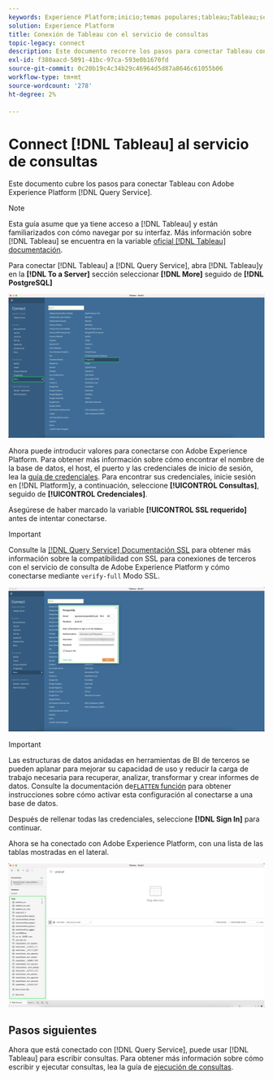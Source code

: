 ```yaml
---
keywords: Experience Platform;inicio;temas populares;tableau;Tableau;servicio de consulta;servicio de consulta;conectar con servicio de consulta;
solution: Experience Platform
title: Conexión de Tableau con el servicio de consultas
topic-legacy: connect
description: Este documento recorre los pasos para conectar Tableau con el servicio de consulta de Adobe Experience Platform.
exl-id: f380aacd-5091-41bc-97ca-593e0b1670fd
source-git-commit: 0c20b19c4c34b29c46964d5d87a8646c61055b06
workflow-type: tm+mt
source-wordcount: '278'
ht-degree: 2%

---
```


# Connect [!DNL Tableau] al servicio de consultas

Este documento cubre los pasos para conectar Tableau con Adobe Experience Platform [!DNL Query Service].

>[!NOTE]
>
> Esta guía asume que ya tiene acceso a [!DNL Tableau] y están familiarizados con cómo navegar por su interfaz. Más información sobre [!DNL Tableau] se encuentra en la variable [oficial [!DNL Tableau] documentación](https://help.tableau.com/current/pro/desktop/en-us/default.htm).

Para conectar [!DNL Tableau] a [!DNL Query Service], abra [!DNL Tableau]y en la **[!DNL To a Server]** sección seleccionar **[!DNL More]** seguido de **[!DNL PostgreSQL]**

![](../images/clients/tableau/open-connection.png)

Ahora puede introducir valores para conectarse con Adobe Experience Platform. Para obtener más información sobre cómo encontrar el nombre de la base de datos, el host, el puerto y las credenciales de inicio de sesión, lea la [guía de credenciales](../ui/credentials.md). Para encontrar sus credenciales, inicie sesión en [!DNL Platform]y, a continuación, seleccione **[!UICONTROL Consultas]**, seguido de **[!UICONTROL Credenciales]**.

Asegúrese de haber marcado la variable **[!UICONTROL SSL requerido]** antes de intentar conectarse.

>[!IMPORTANT]
>
>Consulte la [[!DNL Query Service] Documentación SSL](./ssl-modes.md) para obtener más información sobre la compatibilidad con SSL para conexiones de terceros con el servicio de consulta de Adobe Experience Platform y cómo conectarse mediante `verify-full` Modo SSL.

![](../images/clients/tableau/sign-in.png)

>[!IMPORTANT]
>
>Las estructuras de datos anidadas en herramientas de BI de terceros se pueden aplanar para mejorar su capacidad de uso y reducir la carga de trabajo necesaria para recuperar, analizar, transformar y crear informes de datos. Consulte la documentación de[`FLATTEN` función](../best-practices/flatten-nested-data.md) para obtener instrucciones sobre cómo activar esta configuración al conectarse a una base de datos.

Después de rellenar todas las credenciales, seleccione **[!DNL Sign In]** para continuar.

Ahora se ha conectado con Adobe Experience Platform, con una lista de las tablas mostradas en el lateral.

![](../images/clients/tableau/connected.png)

## Pasos siguientes

Ahora que está conectado con [!DNL Query Service], puede usar [!DNL Tableau] para escribir consultas. Para obtener más información sobre cómo escribir y ejecutar consultas, lea la guía de [ejecución de consultas](../best-practices/writing-queries.md).
